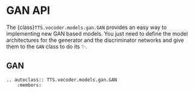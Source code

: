 # GAN API

The {class}`TTS.vocoder.models.gan.GAN` provides an easy way to implementing new GAN based models. You just need
to define the model architectures for the generator and the discriminator networks and give them to the `GAN` class
to do its ✨️.


## GAN
```{eval-rst}
.. autoclass:: TTS.vocoder.models.gan.GAN
    :members:
```